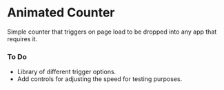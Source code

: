 # Animated Counter

Simple counter that triggers on page load to be dropped into any app that requires it.

### To Do

- Library of different trigger options.
- Add controls for adjusting the speed for testing purposes.
